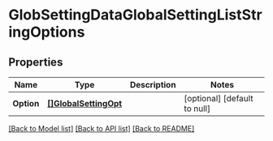 # GlobSettingDataGlobalSettingListStringOptions

## Properties
Name | Type | Description | Notes
------------ | ------------- | ------------- | -------------
**Option** | [**[]GlobalSettingOpt**](GlobalSetting_opt.md) |  | [optional] [default to null]

[[Back to Model list]](../README.md#documentation-for-models) [[Back to API list]](../README.md#documentation-for-api-endpoints) [[Back to README]](../README.md)

